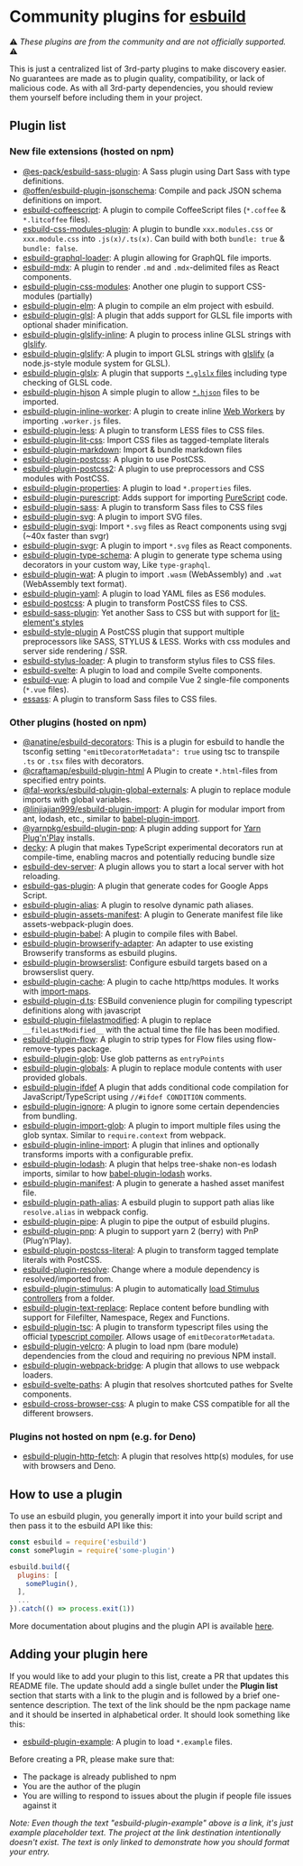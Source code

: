 # Community plugins for [esbuild](https://esbuild.github.io/)

⚠️ _These plugins are from the community and are not officially supported._ ⚠️

This is just a centralized list of 3rd-party plugins to make discovery easier. No guarantees are made as to plugin quality, compatibility, or lack of malicious code. As with all 3rd-party dependencies, you should review them yourself before including them in your project.

## Plugin list

### New file extensions (hosted on npm)

- [@es-pack/esbuild-sass-plugin](https://github.com/Csszabi98/es-pack/tree/main/plugins/esbuild-sass-plugin): A Sass plugin using Dart Sass with type definitions.
- [@offen/esbuild-plugin-jsonschema](https://github.com/offen/esbuild-plugin-jsonschema): Compile and pack JSON schema definitions on import.
- [esbuild-coffeescript](https://github.com/johnie/esbuild-coffeescript): A plugin to compile CoffeeScript files (`*.coffee` & `*.litcoffee` files).
- [esbuild-css-modules-plugin](https://github.com/indooorsman/esbuild-css-modules-plugin#readme): A plugin to bundle `xxx.modules.css` or `xxx.module.css` into `.js(x)/.ts(x)`. Can build with both `bundle: true` & `bundle: false`.
- [esbuild-graphql-loader](https://github.com/luckycatfactory/esbuild-graphql-loader): A plugin allowing for GraphQL file imports.
- [esbuild-mdx](https://github.com/zaydek/esbuild-mdx): A plugin to render `.md` and `.mdx`-delimited files as React components.
- [esbuild-plugin-css-modules](https://github.com/koluch/esbuild-plugin-css-modules): Another one plugin to support CSS-modules (partially)
- [esbuild-plugin-elm](https://github.com/phenax/esbuild-plugin-elm): A plugin to compile an elm project with esbuild.
- [esbuild-plugin-glsl](https://github.com/vanruesc/esbuild-plugin-glsl): A plugin that adds support for GLSL file imports with optional shader minification.
- [esbuild-plugin-glslify-inline](https://github.com/marcofugaro/esbuild-plugin-glslify-inline): A plugin to process inline GLSL strings with [glslify](https://github.com/glslify/glslify).
- [esbuild-plugin-glslify](https://github.com/darionco/esbuild-plugin-glslify): A plugin to import GLSL strings with [glslify](https://github.com/glslify/glslify) (a node.js-style module system for GLSL).
- [esbuild-plugin-glslx](https://github.com/evanw/esbuild-plugin-glslx): A plugin that supports [`*.glslx` files](http://evanw.github.io/glslx/) including type checking of GLSL code.
- [esbuild-plugin-hjson](https://github.com/ChildishGiant/esbuild-plugin-hjson) A simple plugin to allow [`*.hjson`](https://hjson.github.io/) files to be imported.
- [esbuild-plugin-inline-worker](https://github.com/mitschabaude/esbuild-plugin-inline-worker): A plugin to create inline [Web Workers](https://developer.mozilla.org/en-US/docs/Web/API/Web_Workers_API) by importing `.worker.js` files.
- [esbuild-plugin-less](https://github.com/iam-medvedev/esbuild-plugin-less): A plugin to transform LESS files to CSS files.
- [esbuild-plugin-lit-css](https://github.com/bennypowers/lit-css/tree/main/packages/esbuild-plugin-lit-css): Import CSS files as tagged-template literals
- [esbuild-plugin-markdown](https://github.com/martonlederer/esbuild-plugin-markdown): Import & bundle markdown files
- [esbuild-plugin-postcss](https://github.com/deanc/esbuild-plugin-postcss): A plugin to use PostCSS.
- [esbuild-plugin-postcss2](https://github.com/martonlederer/esbuild-plugin-postcss2): A plugin to use preprocessors and CSS modules with PostCSS.
- [esbuild-plugin-properties](https://github.com/pd4d10/esbuild-plugin-properties): A plugin to load `*.properties` files.
- [esbuild-plugin-purescript](https://github.com/Mateiadrielrafael/esbuild-plugin-purescript): Adds support for importing [PureScript](https://www.purescript.org/) code.
- [esbuild-plugin-sass](https://github.com/koluch/esbuild-plugin-sass/): A plugin to transform Sass files to CSS files
- [esbuild-plugin-svg](https://github.com/nativew/esbuild-plugin-svg): A plugin to import SVG files.
- [esbuild-plugin-svgj](https://github.com/Jarred-Sumner/svgj): Import `*.svg` files as React components using svgj (~40x faster than svgr)
- [esbuild-plugin-svgr](https://github.com/kazijawad/esbuild-plugin-svgr): A plugin to import `*.svg` files as React components.
- [esbuild-plugin-type-schema](https://github.com/mooooooi/esbuild-plugin-type-schema): A plugin to generate type schema using decorators in your custom way, Like `type-graphql`.
- [esbuild-plugin-wat](https://github.com/mitschabaude/esbuild-plugin-wat): A plugin to import `.wasm` (WebAssembly) and `.wat` (WebAssembly text format).
- [esbuild-plugin-yaml](https://github.com/martonlederer/esbuild-plugin-yaml): A plugin to load YAML files as ES6 modules.
- [esbuild-postcss](https://github.com/karolis-sh/esbuild-postcss): A plugin to transform PostCSS files to CSS.
- [esbuild-sass-plugin](https://github.com/glromeo/esbuild-sass-plugin/): Yet another Sass to CSS but with support for [lit-element's styles](https://lit-element.polymer-project.org/guide/styles)
- [esbuild-style-plugin](https://github.com/g45t345rt/esbuild-style-plugin) A PostCSS plugin that support multiple preprocessors like SASS, STYLUS & LESS. Works with css modules and server side rendering / SSR.
- [esbuild-stylus-loader](https://github.com/ym-project/esbuild-stylus-loader): A plugin to transform stylus files to CSS files.
- [esbuild-svelte](https://github.com/EMH333/esbuild-svelte): A plugin to load and compile Svelte components.
- [esbuild-vue](https://github.com/apeschar/esbuild-vue): A plugin to load and compile Vue 2 single-file components (`*.vue` files).
- [essass](https://github.com/fayismahmood/sassEs/): A plugin to transform Sass files to CSS files.

### Other plugins (hosted on npm)

- [@anatine/esbuild-decorators](https://github.com/anatine/esbuildnx/tree/main/packages/esbuild-decorators): This is a plugin for esbuild to handle the tsconfig setting `"emitDecoratorMetadata": true` using tsc to transpile `.ts` or `.tsx` files with decorators.
- [@craftamap/esbuild-plugin-html](https://github.com/craftamap/esbuild-plugin-html) A Plugin to create `*.html`-files from specified entry points.
- [@fal-works/esbuild-plugin-global-externals](https://github.com/fal-works/esbuild-plugin-global-externals): A plugin to replace module imports with global variables.
- [@linjiajian999/esbuild-plugin-import](https://github.com/linjiajian999/esbuild-plugin-import): A plugin for modular import from ant, lodash, etc., similar to [babel-plugin-import](https://github.com/ant-design/babel-plugin-import).
- [@yarnpkg/esbuild-plugin-pnp](https://github.com/yarnpkg/berry/tree/master/packages/esbuild-plugin-pnp#yarnpkgesbuild-plugin-pnp): A plugin adding support for [Yarn Plug'n'Play](https://yarnpkg.com/features/pnp) installs.
- [decky](https://github.com/jarred-sumner/decky): A plugin that makes TypeScript experimental decorators run at compile-time, enabling macros and potentially reducing bundle size
- [esbuild-dev-server](https://github.com/Falldot/esbuild-dev-server): A plugin allows you to start a local server with hot reloading.
- [esbuild-gas-plugin](https://github.com/mahaker/esbuild-gas-plugin): A plugin that generate codes for Google Apps Script.
- [esbuild-plugin-alias](https://github.com/igoradamenko/esbuild-plugin-alias): A plugin to resolve dynamic path aliases.
- [esbuild-plugin-assets-manifest](https://github.com/indooorsman/esbuild-plugin-assets-manifest): A plugin to Generate manifest file like assets-webpack-plugin does.
- [esbuild-plugin-babel](https://github.com/nativew/esbuild-plugin-babel): A plugin to compile files with Babel.
- [esbuild-plugin-browserify-adapter](https://github.com/m90/esbuild-plugin-browserify-adapter): An adapter to use existing Browserify transforms as esbuild plugins.
- [esbuild-plugin-browserslist](https://github.com/nihalgonsalves/esbuild-plugin-browserslist): Configure esbuild targets based on a browserslist query.
- [esbuild-plugin-cache](https://github.com/dalcib/esbuild-plugin-cache): A plugin to cache http/https modules. It works with [import-maps](https://github.com/WICG/import-maps).
- [esbuild-plugin-d.ts](https://github.com/Floffah/esbuild-plugin-d.ts): ESBuild convenience plugin for compiling typescript definitions along with javascript
- [esbuild-plugin-filelastmodified](https://github.com/g45t345rt/esbuild-plugin-filelastmodified): A plugin to replace `__fileLastModified__` with the actual time the file has been modified.
- [esbuild-plugin-flow](https://github.com/dalcib/esbuild-plugin-flow): A plugin to strip types for Flow files using flow-remove-types package.
- [esbuild-plugin-glob](https://github.com/waspeer/esbuild-plugin-glob): Use glob patterns as `entryPoints`
- [esbuild-plugin-globals](https://github.com/a-b-r-o-w-n/esbuild-plugin-globals): A plugin to replace module contents with user provided globals.
- [esbuild-plugin-ifdef](https://github.com/Jarred-Sumner/esbuild-plugin-ifdef) A plugin that adds conditional code compilation for JavaScript/TypeScript using `//#ifdef CONDITION` comments.
- [esbuild-plugin-ignore](https://github.com/Knowre-Dev/esbuild-plugin-ignore): A plugin to ignore some certain dependencies from bundling.
- [esbuild-plugin-import-glob](https://github.com/thomaschaaf/esbuild-plugin-import-glob): A plugin to import multiple files using the glob syntax. Similar to `require.context` from webpack.
- [esbuild-plugin-inline-import](https://github.com/claviska/esbuild-plugin-inline-import): A plugin that inlines and optionally transforms imports with a configurable prefix.
- [esbuild-plugin-lodash](https://github.com/josteph/esbuild-plugin-lodash): A plugin that helps tree-shake non-es lodash imports, similar to how [babel-plugin-lodash](https://github.com/lodash/babel-plugin-lodash) works.
- [esbuild-plugin-manifest](https://github.com/jfortunato/esbuild-plugin-manifest): A plugin to generate a hashed asset manifest file.
- [esbuild-plugin-path-alias](https://github.com/indooorsman/esbuild-plugin-path-alias): A esbuild plugin to support path alias like `resolve.alias` in webpack config.
- [esbuild-plugin-pipe](https://github.com/nativew/esbuild-plugin-pipe): A plugin to pipe the output of esbuild plugins.
- [esbuild-plugin-pnp](https://github.com/shiftx/esbuild-plugin-pnp): A plugin to support yarn 2 (berry) with PnP (Plug’n’Play).
- [esbuild-plugin-postcss-literal](https://github.com/nativew/esbuild-plugin-postcss-literal): A plugin to transform tagged template literals with PostCSS.
- [esbuild-plugin-resolve](https://github.com/markwylde/esbuild-plugin-resolve): Change where a module dependency is resolved/imported from.
- [esbuild-plugin-stimulus](https://github.com/zombiezen/esbuild-plugin-stimulus): A plugin to automatically [load Stimulus controllers](https://stimulus.hotwire.dev/handbook/installing) from a folder.
- [esbuild-plugin-text-replace](https://github.com/aheissenberger/esbuild-plugin-text-replace): Replace content before bundling with support for Filefilter, Namespace, Regex and Functions.
- [esbuild-plugin-tsc](https://github.com/thomaschaaf/esbuild-plugin-tsc): A plugin to transform typescript files using the official [typescript compiler](https://github.com/microsoft/TypeScript). Allows usage of `emitDecoratorMetadata`.
- [esbuild-plugin-velcro](https://github.com/ggoodman/esbuild-plugin-velcro): A plugin to load npm (bare module) dependencies from the cloud and requiring no previous NPM install.
- [esbuild-plugin-webpack-bridge](https://github.com/igoradamenko/esbuild-plugin-webpack-bridge): A plugin that allows to use webpack loaders.
- [esbuild-svelte-paths](https://github.com/alexxnb/esbuild-svelte-paths): A plugin that resolves shortcuted pathes for Svelte components.
- [esbuild-cross-browser-css](https://github.com/plxity/esbuild-cross-browser-css): A plugin to make CSS compatible for all the different browsers.

### Plugins not hosted on npm (e.g. for Deno)

- [esbuild-plugin-http-fetch](https://deno.land/x/esbuild_plugin_http_fetch): A plugin that resolves http(s) modules, for use with browsers and Deno.

## How to use a plugin

To use an esbuild plugin, you generally import it into your build script and then pass it to the esbuild API like this:

```js
const esbuild = require('esbuild')
const somePlugin = require('some-plugin')

esbuild.build({
  plugins: [
    somePlugin(),
  ],
  ...
}).catch(() => process.exit(1))
```

More documentation about plugins and the plugin API is available [here](https://esbuild.github.io/plugins/#using-plugins).

## Adding your plugin here

If you would like to add your plugin to this list, create a PR that updates this README file. The update should add a single bullet under the **Plugin list** section that starts with a link to the plugin and is followed by a brief one-sentence description. The text of the link should be the npm package name and it should be inserted in alphabetical order. It should look something like this:

- [esbuild-plugin-example](https://github.com/your-username-here/your-plugin-name-here): A plugin to load `*.example` files.

Before creating a PR, please make sure that:

- The package is already published to npm
- You are the author of the plugin
- You are willing to respond to issues about the plugin if people file issues against it

_Note: Even though the text "esbuild-plugin-example" above is a link, it's just example placeholder text. The project at the link destination intentionally doesn't exist. The text is only linked to demonstrate how you should format your entry._
